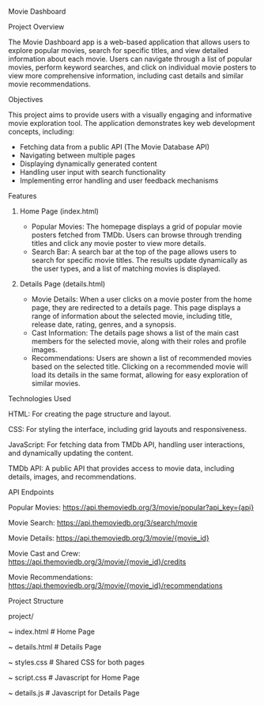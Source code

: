 Movie Dashboard


Project Overview

The Movie Dashboard app is a web-based application that allows users to explore popular movies, search for specific titles, and view detailed information about each movie. Users can navigate through a list of popular movies, perform keyword searches, and click on individual movie posters to view more comprehensive information, including cast details and similar movie recommendations.


Objectives

This project aims to provide users with a visually engaging and informative movie exploration tool. The application demonstrates key web development concepts, including:
- Fetching data from a public API (The Movie Database API)
- Navigating between multiple pages
- Displaying dynamically generated content
- Handling user input with search functionality
- Implementing error handling and user feedback mechanisms


Features

1. Home Page (index.html)
    - Popular Movies: The homepage displays a grid of popular movie posters fetched from TMDb. Users can browse through trending titles and click any movie poster to view more details.
    - Search Bar: A search bar at the top of the page allows users to search for specific movie titles. The results update dynamically as the user types, and a list of matching movies is displayed.
      
2. Details Page (details.html)
    - Movie Details: When a user clicks on a movie poster from the home page, they are redirected to a details page. This page displays a range of information about the selected movie, including title, release date, rating, genres, and a synopsis.
    - Cast Information: The details page shows a list of the main cast members for the selected movie, along with their roles and profile images.
    - Recommendations: Users are shown a list of recommended movies based on the selected title. Clicking on a recommended movie will load its details in the same format, allowing for easy exploration of similar movies.


Technologies Used

HTML: For creating the page structure and layout.

CSS: For styling the interface, including grid layouts and responsiveness.

JavaScript: For fetching data from TMDb API, handling user interactions, and dynamically updating the content.

TMDb API: A public API that provides access to movie data, including details, images, and recommendations.


API Endpoints

Popular Movies: https://api.themoviedb.org/3/movie/popular?api_key={api}

Movie Search: https://api.themoviedb.org/3/search/movie

Movie Details: https://api.themoviedb.org/3/movie/{movie_id}

Movie Cast and Crew: https://api.themoviedb.org/3/movie/{movie_id}/credits

Movie Recommendations: https://api.themoviedb.org/3/movie/{movie_id}/recommendations


Project Structure

project/

  ~ index.html     # Home Page
  
  ~ details.html   # Details Page
  
  ~ styles.css     # Shared CSS for both pages
  
  ~ script.css     # Javascript for Home Page
  
  ~ details.js     # Javascript for Details Page

